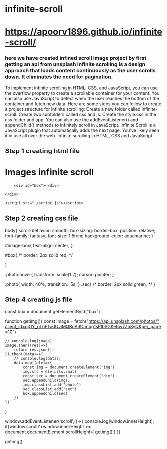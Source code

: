 # infinite-scroll
# https://apoorv1896.github.io/infinite-scroll/
### here we have created infined scroll image project by first getting an api from unsplash Infinite scrolling is a design approach that loads content continuously as the user scrolls down. It eliminates the need for pagination.
To implement infinite scrolling in HTML, CSS, and JavaScript, you can use the overflow property to create a scrollable container for your content. You can also use JavaScript to detect when the user reaches the bottom of the container and fetch new data.
Here are some steps you can follow to create a project structure for infinite scrolling:
Create a new folder called infinite-scroll.
Create two subfolders called css and js.
Create the style.css in the css folder and app.
You can also use the addEventListener() and appendChild() methods to infinitely scroll in JavaScript.
Infinite Scroll is a JavaScript plugin that automatically adds the next page. You've likely seen it in use all over the web.
Infinite scrolling in HTML, CSS and JavaScript 

## Step 1 creating html file
<!DOCTYPE html>
<html lang="en">
<head>
    <meta charset="UTF-8">
    <meta name="viewport" content="width=device-width, initial-scale=1.0">
    <title>Document</title>
    <link rel="stylesheet" href="./style.css">
</head>
<body>
    <div id="image-box">
        <h1>Images infinite scroll</h1> 

        <div id="box"></div>
    
    </div>
     
    <script src="./script.js"></script>
</body>
</html>

## Step 2 creating css file
body{
    scroll-behavior: smooth;
    box-sizing: border-box;
    position: relative;
    font-family: fantasy;
    font-size: 1.5rem;
    background-color: aquamarine;
}

#image-box{
    text-align: center;
}


#box{
  /* border: 2px solid red; */
  
}

.photo:hover{
    transform: scale(1.2);
    cursor: pointer;
}


 .photo{
    width: 40%;
    transition: .5s;
 }
.sec{
    /* border: 2px solid green; */
}

## Step 4 creating js file



const box = document.getElementById("box")

function getimg(){
    const image = fetch("https://api.unsplash.com/photos/?client_id=pjOY_pLoPfwJUyiMQBuAiKCmbg1sPIbSGKe6w7Zn8yQ&per_page=10")

    // console.log(image);
    image.then((res)=>{
        return res.json();
    }).then((data)=>{
        // console.log(data);
        data.map((ele)=>{
            const img = document.createElement('img')
            img.src = ele.urls.small
            const sec = document.createElement("div")
            sec.appendChild(img);
            img.classList.add("photo")
            sec.classList.add("sec")
            box.appendChild(sec)
        })
    })
}

window.addEventListener('scroll',()=>{
    console.log(window.innerHeight);
    if(window.scrollY+window.innerHeight >= document.documentElement.scrollHeight){
         getimg()
    }
})

getimg();
